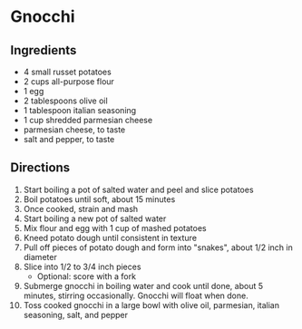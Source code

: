 # Gnocchi 

## Ingredients 

* 4 small russet potatoes
* 2 cups all-purpose flour
* 1 egg
* 2 tablespoons olive oil
* 1 tablespoon italian seasoning
* 1 cup shredded parmesian cheese
* parmesian cheese, to taste
* salt and pepper, to taste

## Directions

1. Start boiling a pot of salted water and peel and slice potatoes
1. Boil potatoes until soft, about 15 minutes
1. Once cooked, strain and mash
1. Start boiling a new pot of salted water
1. Mix flour and egg with 1 cup of mashed potatoes
1. Kneed potato dough until consistent in texture
1. Pull off pieces of potato dough and form into "snakes", about 1/2 inch in diameter
1. Slice into 1/2 to 3/4 inch pieces
    * Optional: score with a fork 
1. Submerge gnocchi in boiling water and cook until done, about 5 minutes, stirring occasionally. Gnocchi will float when done.
1. Toss cooked gnocchi in a large bowl with olive oil, parmesian, italian seasoning, salt, and pepper

